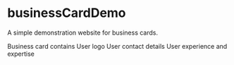 # businessCardDemo
A simple demonstration website for business cards.

Business card contains
User logo
User contact details
User experience and expertise
